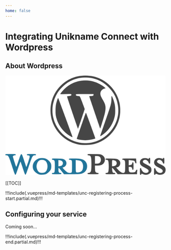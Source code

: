 ```yaml
---
home: false
---
```


# Integrating Unikname Connect with Wordpress

## About Wordpress

![Wordpress](./wordpress-logo-full.png)

[[TOC]]

!!!include(.vuepress/md-templates/unc-registering-process-start.partial.md)!!!

## Configuring your service

Coming soon...


!!!include(.vuepress/md-templates/unc-registering-process-end.partial.md)!!!
